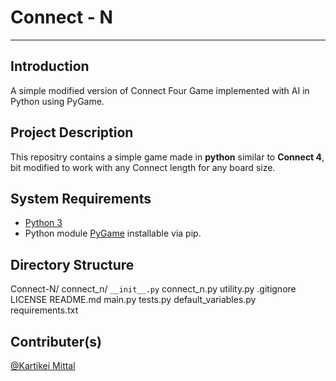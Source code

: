 # Connect - N

<hr>

## Introduction

A simple modified version of Connect Four Game implemented with AI in Python using PyGame.

## Project Description

This repositry contains a simple game made in **python** similar to **Connect 4**, bit modified to work with any Connect length for any board size.

## System Requirements

* [Python 3](https://www.python.org/)
* Python module [PyGame](https://pypi.org/project/pygame/) installable via pip.

## Directory Structure

Connect-N/
    connect_n/
        `__init__.py`
        connect_n.py
        utility.py
    .gitignore
    LICENSE
    README.md
    main.py
    tests.py
    default_variables.py
    requirements.txt
    

## Contributer(s)

[@Kartikei Mittal](https://github.com/Kartikei-12)

